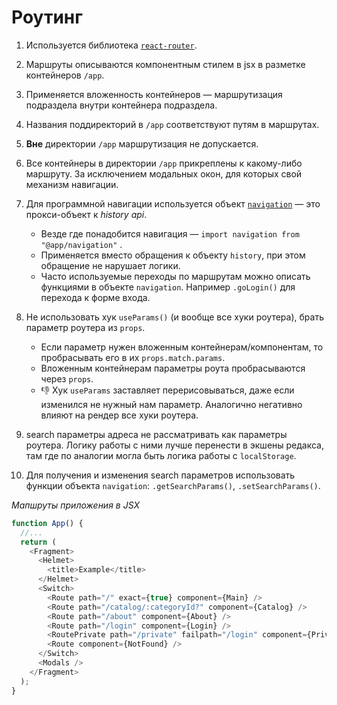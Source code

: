 # Роутинг

1. Используется библиотека [`react-router`](https://reactrouter.com).

2. Маршруты описываются компонентным стилем в jsx в разметке контейнеров `/app`. 

3. Применяется вложенность контейнеров — маршрутизация подраздела внутри контейнера подраздела. 

4. Названия поддиректорий в `/app` соответствуют путям в маршрутах.

5. **Вне** директории `/app` маршрутизация не допускается.

6. Все контейнеры в директории `/app` прикреплены к какому-либо маршруту. За исключением модальных окон, для которых
  свой механизм навигации.

7. Для программной навигации используется объект [`navigation`](https://github.com/ylabio/react-skeleton/blob/master/src/app/navigation.js) — это прокси-объект к *history api*.
    - Везде где понадобится навигация — `import navigation from "@app/navigation"` .
    - Применяется вместо обращения к объекту `history`, при этом обращение не нарушает логики.
    - Часто используемые переходы по маршрутам можно описать функциями в объекте `navigation`. Например `.goLogin()` для перехода к форме входа.

8. Не использовать хук `useParams()` (и вообще все хуки роутера), брать параметр роутера из `props`. 
    - Если параметр нужен вложенным контейнерам/компонентам, то пробрасывать его в их `props.match.params`.
    - Вложенным контейнерам параметры роута пробрасываются через `props`.
    - 👎 Хук `useParams` заставляет перерисовываться, даже если изменился не нужный нам параметр. Аналогично негативно
    влияют на рендер все хуки роутера.

9. search параметры адреса не рассматривать как параметры роутера. Логику работы с ними лучше перенести в экшены редакса, там где по аналогии могла быть логика работы с `localStorage`. 

10. Для получения и изменения search параметров использовать функции объекта `navigation`: `.getSearchParams()`, `.setSearchParams()`.

*Мапшруты приложения в JSX*
```js
function App() {
  //...
  return (
    <Fragment>
      <Helmet>
        <title>Example</title>
      </Helmet>
      <Switch>
        <Route path="/" exact={true} component={Main} />
        <Route path="/catalog/:categoryId?" component={Catalog} />
        <Route path="/about" component={About} />
        <Route path="/login" component={Login} />
        <RoutePrivate path="/private" failpath="/login" component={Private} />
        <Route component={NotFound} />
      </Switch>
      <Modals />
    </Fragment>
  );
}

```
